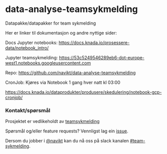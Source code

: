 # data-analyse-teamsykmelding
Datapakke/datapakker for team sykmelding

Her er linker til dokumentasjon og andre nyttige sider:

Docs Jupyter notebooks: https://docs.knada.io/prosessere-data/notebook_intro/

Jupyter teamsykmelding: https://53c5249546289eb6-dot-europe-west1.notebooks.googleusercontent.com

Repo: https://github.com/navikt/data-analyse-teamsykmelding

CronJob:
Kjøres via Notebook
1 gang hver natt kl 03:00

https://docs.knada.io/dataprodukter/produsere/skedulering/notebook-gcp-cronjob/

### Kontakt/spørsmål

Prosjektet er vedlikeholdt av [teamsykmelding](CODEOWNERS)

Spørsmål og/eller feature requests? Vennligst lag ein [issue](https://github.com/navikt/data-analyse-teamsykmeldin/issues).

Dersom du jobber i [@navikt](https://github.com/navikt) kan du nå oss på slack
kanalen [#team-sykmelding](https://nav-it.slack.com/archives/CMA3XV997).